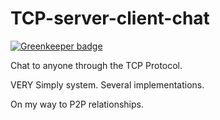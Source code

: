 # TCP-server-client-chat

[![Greenkeeper badge](https://badges.greenkeeper.io/CraigglesO/TCP-server-client-chat.svg)](https://greenkeeper.io/)


Chat to anyone through the TCP Protocol.


VERY Simply system.
Several implementations.

On my way to P2P relationships.
